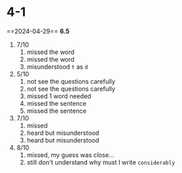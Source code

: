 # 4-1

==2024-04-29== **6.5**

1. 7/10
   1. missed the word
   2. missed the word
   3. misunderstood `t` as `d`
2. 5/10
   1. not see the questions carefully
   2. not see the questions carefully
   3. missed 1 word needed
   4. missed the sentence
   5. missed the sentence
3. 7/10
   1. missed
   2. heard but misunderstood
   3. heard but misunderstood
4. 8/10
   1. missed, my guess was close...
   2. still don't understand why must I write `considerably`

